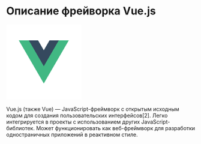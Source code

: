 # Описание фрейворка Vue.js

<!-- HTML-формат -->
<img src="./img/vue-logo.png" width="200px" alt="Alt for Image" />

Vue.js (также Vue) — JavaScript-фреймворк с открытым исходным кодом для создания пользовательских интерфейсов[2]. Легко интегрируется в проекты с использованием других JavaScript-библиотек. Может функционировать как веб-фреймворк для разработки одностраничных приложений в реактивном стиле.